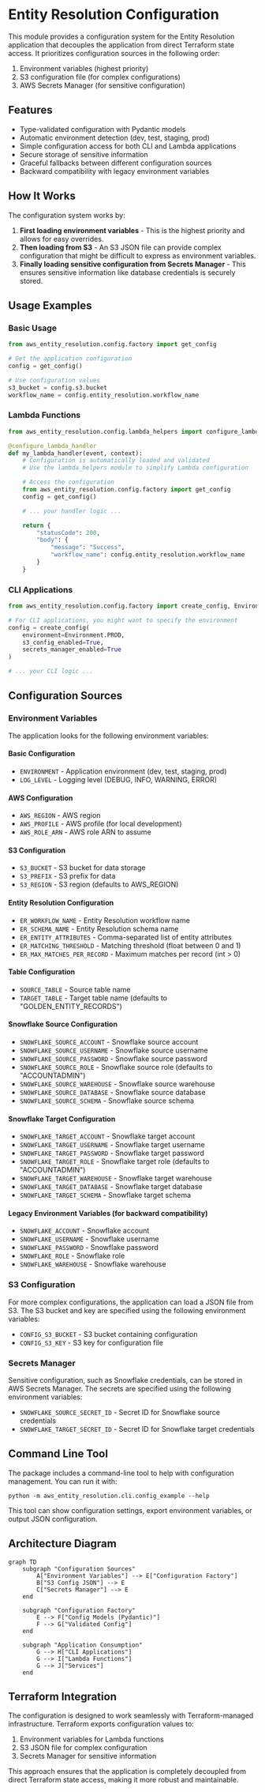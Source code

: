 # Entity Resolution Configuration

This module provides a configuration system for the Entity Resolution application that decouples the application from direct Terraform state access. It prioritizes configuration sources in the following order:

1. Environment variables (highest priority)
2. S3 configuration file (for complex configurations)
3. AWS Secrets Manager (for sensitive configuration)

## Features

- Type-validated configuration with Pydantic models
- Automatic environment detection (dev, test, staging, prod)
- Simple configuration access for both CLI and Lambda applications
- Secure storage of sensitive information
- Graceful fallbacks between different configuration sources
- Backward compatibility with legacy environment variables

## How It Works

The configuration system works by:

1. **First loading environment variables** - This is the highest priority and allows for easy overrides.
2. **Then loading from S3** - An S3 JSON file can provide complex configuration that might be difficult to express as environment variables.
3. **Finally loading sensitive configuration from Secrets Manager** - This ensures sensitive information like database credentials is securely stored.

## Usage Examples

### Basic Usage

```python
from aws_entity_resolution.config.factory import get_config

# Get the application configuration
config = get_config()

# Use configuration values
s3_bucket = config.s3.bucket
workflow_name = config.entity_resolution.workflow_name
```

### Lambda Functions

```python
from aws_entity_resolution.config.lambda_helpers import configure_lambda_handler

@configure_lambda_handler
def my_lambda_handler(event, context):
    # Configuration is automatically loaded and validated
    # Use the lambda_helpers module to simplify Lambda configuration

    # Access the configuration
    from aws_entity_resolution.config.factory import get_config
    config = get_config()

    # ... your handler logic ...

    return {
        "statusCode": 200,
        "body": {
            "message": "Success",
            "workflow_name": config.entity_resolution.workflow_name
        }
    }
```

### CLI Applications

```python
from aws_entity_resolution.config.factory import create_config, Environment

# For CLI applications, you might want to specify the environment
config = create_config(
    environment=Environment.PROD,
    s3_config_enabled=True,
    secrets_manager_enabled=True
)

# ... your CLI logic ...
```

## Configuration Sources

### Environment Variables

The application looks for the following environment variables:

#### Basic Configuration
- `ENVIRONMENT` - Application environment (dev, test, staging, prod)
- `LOG_LEVEL` - Logging level (DEBUG, INFO, WARNING, ERROR)

#### AWS Configuration
- `AWS_REGION` - AWS region
- `AWS_PROFILE` - AWS profile (for local development)
- `AWS_ROLE_ARN` - AWS role ARN to assume

#### S3 Configuration
- `S3_BUCKET` - S3 bucket for data storage
- `S3_PREFIX` - S3 prefix for data
- `S3_REGION` - S3 region (defaults to AWS_REGION)

#### Entity Resolution Configuration
- `ER_WORKFLOW_NAME` - Entity Resolution workflow name
- `ER_SCHEMA_NAME` - Entity Resolution schema name
- `ER_ENTITY_ATTRIBUTES` - Comma-separated list of entity attributes
- `ER_MATCHING_THRESHOLD` - Matching threshold (float between 0 and 1)
- `ER_MAX_MATCHES_PER_RECORD` - Maximum matches per record (int > 0)

#### Table Configuration
- `SOURCE_TABLE` - Source table name
- `TARGET_TABLE` - Target table name (defaults to "GOLDEN_ENTITY_RECORDS")

#### Snowflake Source Configuration
- `SNOWFLAKE_SOURCE_ACCOUNT` - Snowflake source account
- `SNOWFLAKE_SOURCE_USERNAME` - Snowflake source username
- `SNOWFLAKE_SOURCE_PASSWORD` - Snowflake source password
- `SNOWFLAKE_SOURCE_ROLE` - Snowflake source role (defaults to "ACCOUNTADMIN")
- `SNOWFLAKE_SOURCE_WAREHOUSE` - Snowflake source warehouse
- `SNOWFLAKE_SOURCE_DATABASE` - Snowflake source database
- `SNOWFLAKE_SOURCE_SCHEMA` - Snowflake source schema

#### Snowflake Target Configuration
- `SNOWFLAKE_TARGET_ACCOUNT` - Snowflake target account
- `SNOWFLAKE_TARGET_USERNAME` - Snowflake target username
- `SNOWFLAKE_TARGET_PASSWORD` - Snowflake target password
- `SNOWFLAKE_TARGET_ROLE` - Snowflake target role (defaults to "ACCOUNTADMIN")
- `SNOWFLAKE_TARGET_WAREHOUSE` - Snowflake target warehouse
- `SNOWFLAKE_TARGET_DATABASE` - Snowflake target database
- `SNOWFLAKE_TARGET_SCHEMA` - Snowflake target schema

#### Legacy Environment Variables (for backward compatibility)
- `SNOWFLAKE_ACCOUNT` - Snowflake account
- `SNOWFLAKE_USERNAME` - Snowflake username
- `SNOWFLAKE_PASSWORD` - Snowflake password
- `SNOWFLAKE_ROLE` - Snowflake role
- `SNOWFLAKE_WAREHOUSE` - Snowflake warehouse

### S3 Configuration

For more complex configurations, the application can load a JSON file from S3. The S3 bucket and key are specified using the following environment variables:

- `CONFIG_S3_BUCKET` - S3 bucket containing configuration
- `CONFIG_S3_KEY` - S3 key for configuration file

### Secrets Manager

Sensitive configuration, such as Snowflake credentials, can be stored in AWS Secrets Manager. The secrets are specified using the following environment variables:

- `SNOWFLAKE_SOURCE_SECRET_ID` - Secret ID for Snowflake source credentials
- `SNOWFLAKE_TARGET_SECRET_ID` - Secret ID for Snowflake target credentials

## Command Line Tool

The package includes a command-line tool to help with configuration management. You can run it with:

```
python -m aws_entity_resolution.cli.config_example --help
```

This tool can show configuration settings, export environment variables, or output JSON configuration.

## Architecture Diagram

```mermaid
graph TD
    subgraph "Configuration Sources"
        A["Environment Variables"] --> E["Configuration Factory"]
        B["S3 Config JSON"] --> E
        C["Secrets Manager"] --> E
    end

    subgraph "Configuration Factory"
        E --> F["Config Models (Pydantic)"]
        F --> G["Validated Config"]
    end

    subgraph "Application Consumption"
        G --> H["CLI Applications"]
        G --> I["Lambda Functions"]
        G --> J["Services"]
    end
```

## Terraform Integration

The configuration is designed to work seamlessly with Terraform-managed infrastructure. Terraform exports configuration values to:

1. Environment variables for Lambda functions
2. S3 JSON file for complex configuration
3. Secrets Manager for sensitive information

This approach ensures that the application is completely decoupled from direct Terraform state access, making it more robust and maintainable.
